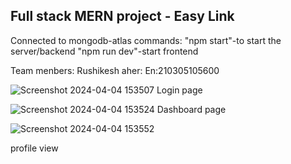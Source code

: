 ## Full stack MERN project - Easy Link

Connected to mongodb-atlas
commands:    "npm start"-to start the server/backend
              "npm run dev"-start frontend



Team menbers:
Rushikesh aher: En:210305105600  

![Screenshot 2024-04-04 153507](https://github.com/Rushi-aher/projectmean/assets/125107619/b7eb27fa-bc82-48eb-9546-c7e572de0a3e)
Login page


![Screenshot 2024-04-04 153524](https://github.com/Rushi-aher/projectmean/assets/125107619/7acd8ecd-dcb8-4f5b-a5db-1f61b7e69c51)
Dashboard page

![Screenshot 2024-04-04 153552](https://github.com/Rushi-aher/projectmean/assets/125107619/5215bba2-dd3b-436f-b71b-da07efcef0b9)

profile view
